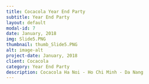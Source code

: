 ```yaml
---
title: Cocacola Year End Party
subtitle: Year End Party
layout: default
modal-id: 7
date: January, 2018
img: Slide5.PNG
thumbnail: thumb_Slide5.PNG
alt: image-alt
project-date: January, 2018
client: Cocacola
category: Year End Party
description: Cocacola Ha Noi - Ho Chi Minh - Da Nang
---
```

